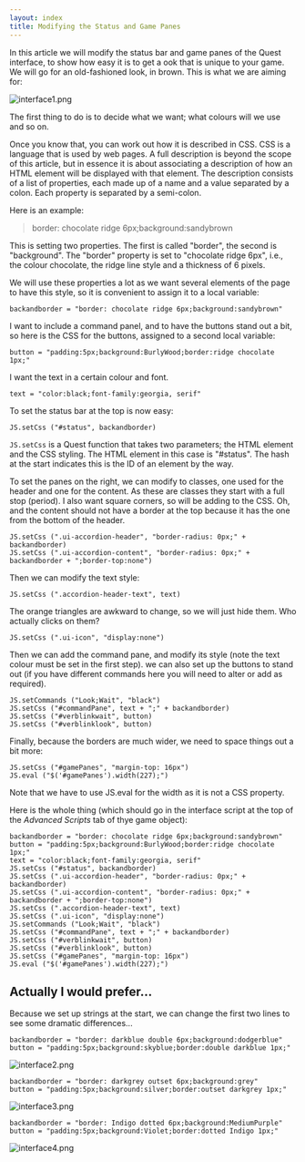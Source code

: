 ```yaml
---
layout: index
title: Modifying the Status and Game Panes
---
```


In this article we will modify the status bar and game panes of the Quest interface, to show how easy it is to get a ook that is unique to your game. We will go for an old-fashioned look, in brown. This is what we are aiming for:

![](images/interface1.png "interface1.png")

The first thing to do is to decide what we want; what colours will we use and so on.

Once you know that, you can work out how it is described in CSS. CSS is a language that is used by web pages. A full description is beyond the scope of this article, but in essence it is about associating a description of how an HTML element will be displayed with that element. The description consists of a list of properties, each made up of a name and a value separated by a colon. Each property is separated by a semi-colon.

Here is an example:

> border: chocolate ridge 6px;background:sandybrown

This is setting two properties. The first is called "border", the second is "background". The "border" property is set to "chocolate ridge 6px", i.e., the colour chocolate, the ridge line style and a thickness of 6 pixels.

We will use these properties a lot as we want several elements of the page to have this style, so it is convenient to assign it to a local variable:

```
backandborder = "border: chocolate ridge 6px;background:sandybrown"
```

I want to include a command panel, and to have the buttons stand out a bit, so here is the CSS for the buttons, assigned to a second local variable:

```
button = "padding:5px;background:BurlyWood;border:ridge chocolate 1px;"
```

I want the text in a certain colour and font.

```
text = "color:black;font-family:georgia, serif"
```

To set the status bar at the top is now easy:

```
JS.setCss ("#status", backandborder)
```

`JS.setCss` is a Quest function that takes two parameters; the HTML element and the CSS styling. The HTML element in this case is "#status". The hash at the start indicates this is the ID of an element by the way.

To set the panes on the right, we can modify to classes, one used for the header and one for the content. As these are classes they start with a full stop (period). I also want square corners, so will be adding to the CSS. Oh, and the content should not have a border at the top because it has the one from the bottom of the header.

```
JS.setCss (".ui-accordion-header", "border-radius: 0px;" + backandborder)
JS.setCss (".ui-accordion-content", "border-radius: 0px;" + backandborder + ";border-top:none")
```

Then we can modify the text style:

```
JS.setCss (".accordion-header-text", text)
```

The orange triangles are awkward to change, so we will just hide them. Who actually clicks on them?

```
JS.setCss (".ui-icon", "display:none")
```

Then we can add the command pane, and modify its style (note the text colour must be set in the first step). we can also set up the buttons to stand out (if you have different commands here you will need to alter or add as required).

```
JS.setCommands ("Look;Wait", "black")
JS.setCss ("#commandPane", text + ";" + backandborder)
JS.setCss ("#verblinkwait", button)
JS.setCss ("#verblinklook", button)
```

Finally, because the borders are much wider, we need to space things out a bit more:

```
JS.setCss ("#gamePanes", "margin-top: 16px")
JS.eval ("$('#gamePanes').width(227);")
```

Note that we have to use JS.eval for the width as it is not a CSS property.

Here is the whole thing (which should go in the interface script at the top of the _Advanced Scripts_ tab of thye game object):

```
backandborder = "border: chocolate ridge 6px;background:sandybrown"
button = "padding:5px;background:BurlyWood;border:ridge chocolate 1px;"
text = "color:black;font-family:georgia, serif"
JS.setCss ("#status", backandborder)
JS.setCss (".ui-accordion-header", "border-radius: 0px;" + backandborder)
JS.setCss (".ui-accordion-content", "border-radius: 0px;" + backandborder + ";border-top:none")
JS.setCss (".accordion-header-text", text)
JS.setCss (".ui-icon", "display:none")
JS.setCommands ("Look;Wait", "black")
JS.setCss ("#commandPane", text + ";" + backandborder)
JS.setCss ("#verblinkwait", button)
JS.setCss ("#verblinklook", button)
JS.setCss ("#gamePanes", "margin-top: 16px")
JS.eval ("$('#gamePanes').width(227);")
```

Actually I would prefer...
------------------------

Because we set up strings at the start, we can change the first two lines to see some dramatic differences...

```
backandborder = "border: darkblue double 6px;background:dodgerblue"
button = "padding:5px;background:skyblue;border:double darkblue 1px;"
```

![](images/interface2.png "interface2.png")



```
backandborder = "border: darkgrey outset 6px;background:grey"
button = "padding:5px;background:silver;border:outset darkgrey 1px;"
```

![](images/interface3.png "interface3.png")




```
backandborder = "border: Indigo dotted 6px;background:MediumPurple"
button = "padding:5px;background:Violet;border:dotted Indigo 1px;"
```

![](images/interface4.png "interface4.png")
